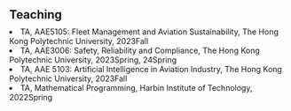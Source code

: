 <h1 id="teaching"></h1>
<h2 style="margin: 60px 0px 10px;">Teaching</h2>

  <li>
    TA, AAE5105: Fleet Management and Aviation Sustainability, The Hong Kong Polytechnic University,	2023Fall
  </li>
  
  <li>
    TA, AAE3006: Safety, Reliability and Compliance, The Hong Kong Polytechnic University, 2023Spring, 24Spring
  </li>
  
  <li>
    TA, AAE 5103: Artificial Intelligence in Aviation Industry, The Hong Kong Polytechnic University, 2023Fall
  </li>
  
  <li>
    TA, Mathematical Programming, Harbin Institute of Technology, 2022Spring
  </li>
